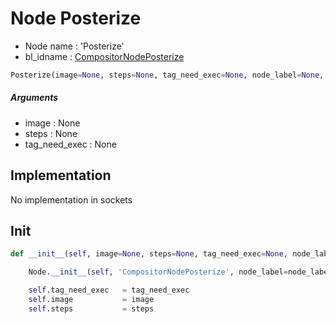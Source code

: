 # Node Posterize

- Node name : 'Posterize'
- bl_idname : [CompositorNodePosterize](https://docs.blender.org/api/current/bpy.types.CompositorNodePosterize.html)


``` python
Posterize(image=None, steps=None, tag_need_exec=None, node_label=None, node_color=None, **kwargs)
```
##### Arguments

- image : None
- steps : None
- tag_need_exec : None

## Implementation

No implementation in sockets

## Init

``` python
def __init__(self, image=None, steps=None, tag_need_exec=None, node_label=None, node_color=None, **kwargs):

    Node.__init__(self, 'CompositorNodePosterize', node_label=node_label, node_color=node_color, **kwargs)

    self.tag_need_exec   = tag_need_exec
    self.image           = image
    self.steps           = steps
```
